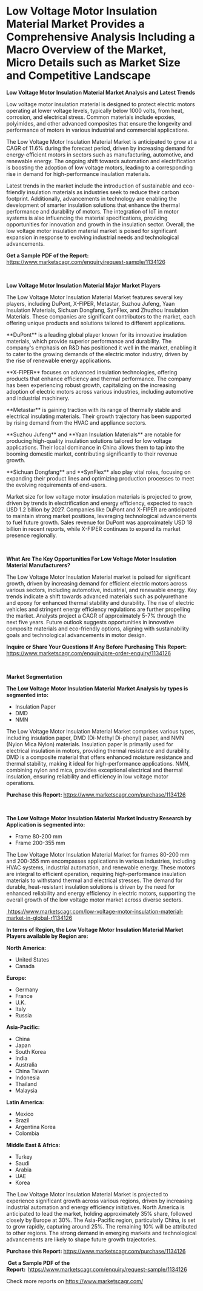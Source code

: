 <p><h1>Low Voltage Motor Insulation Material Market Provides a Comprehensive Analysis Including a Macro Overview of the Market, Micro Details such as Market Size and Competitive Landscape</h1></p><p><strong>Low Voltage Motor Insulation Material Market Analysis and Latest Trends</strong></p>
<p><p>Low voltage motor insulation material is designed to protect electric motors operating at lower voltage levels, typically below 1000 volts, from heat, corrosion, and electrical stress. Common materials include epoxies, polyimides, and other advanced composites that ensure the longevity and performance of motors in various industrial and commercial applications.</p><p>The Low Voltage Motor Insulation Material Market is anticipated to grow at a CAGR of 11.6% during the forecast period, driven by increasing demand for energy-efficient motors in sectors such as manufacturing, automotive, and renewable energy. The ongoing shift towards automation and electrification is boosting the adoption of low voltage motors, leading to a corresponding rise in demand for high-performance insulation materials.</p><p>Latest trends in the market include the introduction of sustainable and eco-friendly insulation materials as industries seek to reduce their carbon footprint. Additionally, advancements in technology are enabling the development of smarter insulation solutions that enhance the thermal performance and durability of motors. The integration of IoT in motor systems is also influencing the material specifications, providing opportunities for innovation and growth in the insulation sector. Overall, the low voltage motor insulation material market is poised for significant expansion in response to evolving industrial needs and technological advancements.</p></p>
<p><strong>Get a Sample PDF of the Report:&nbsp;</strong> <a href="https://www.marketscagr.com/enquiry/request-sample/1134126?utm_campaign=1166&utm_medium=2&utm_source=Github&utm_content=ia&utm_term=27122024&utm_id=low-voltage-motor-insulation-material">https://www.marketscagr.com/enquiry/request-sample/1134126</a></p>
<p>&nbsp;</p>
<p><strong>Low Voltage Motor Insulation Material Major Market Players</strong></p>
<p><p>The Low Voltage Motor Insulation Material Market features several key players, including DuPont, X-FIPER, Metastar, Suzhou Jufeng, Yaan Insulation Materials, Sichuan Dongfang, SynFlex, and Zhuzhou Insulation Materials. These companies are significant contributors to the market, each offering unique products and solutions tailored to different applications.</p><p>**DuPont** is a leading global player known for its innovative insulation materials, which provide superior performance and durability. The company's emphasis on R&D has positioned it well in the market, enabling it to cater to the growing demands of the electric motor industry, driven by the rise of renewable energy applications.</p><p>**X-FIPER** focuses on advanced insulation technologies, offering products that enhance efficiency and thermal performance. The company has been experiencing robust growth, capitalizing on the increasing adoption of electric motors across various industries, including automotive and industrial machinery.</p><p>**Metastar** is gaining traction with its range of thermally stable and electrical insulating materials. Their growth trajectory has been supported by rising demand from the HVAC and appliance sectors. </p><p>**Suzhou Jufeng** and **Yaan Insulation Materials** are notable for producing high-quality insulation solutions tailored for low voltage applications. Their local dominance in China allows them to tap into the booming domestic market, contributing significantly to their revenue growth.</p><p>**Sichuan Dongfang** and **SynFlex** also play vital roles, focusing on expanding their product lines and optimizing production processes to meet the evolving requirements of end-users.</p><p>Market size for low voltage motor insulation materials is projected to grow, driven by trends in electrification and energy efficiency, expected to reach USD 1.2 billion by 2027. Companies like DuPont and X-FIPER are anticipated to maintain strong market positions, leveraging technological advancements to fuel future growth. Sales revenue for DuPont was approximately USD 18 billion in recent reports, while X-FIPER continues to expand its market presence regionally.</p></p>
<p>&nbsp;</p>
<p><strong>What Are The Key Opportunities For Low Voltage Motor Insulation Material Manufacturers?</strong></p>
<p><p>The Low Voltage Motor Insulation Material market is poised for significant growth, driven by increasing demand for efficient electric motors across various sectors, including automotive, industrial, and renewable energy. Key trends indicate a shift towards advanced materials such as polyurethane and epoxy for enhanced thermal stability and durability. The rise of electric vehicles and stringent energy efficiency regulations are further propelling the market. Analysts project a CAGR of approximately 5-7% through the next five years. Future outlook suggests opportunities in innovative composite materials and eco-friendly options, aligning with sustainability goals and technological advancements in motor design.</p></p>
<p><strong>Inquire or Share Your Questions If Any Before Purchasing This Report:</strong> <a href="https://www.marketscagr.com/enquiry/pre-order-enquiry/1134126?utm_campaign=1166&utm_medium=2&utm_source=Github&utm_content=ia&utm_term=27122024&utm_id=low-voltage-motor-insulation-material">https://www.marketscagr.com/enquiry/pre-order-enquiry/1134126</a></p>
<p>&nbsp;</p>
<p><strong>Market Segmentation</strong></p>
<p><strong>The Low Voltage Motor Insulation Material Market Analysis by types is segmented into:</strong></p>
<p><ul><li>Insulation Paper</li><li>DMD</li><li>NMN</li></ul></p>
<p><p>The Low Voltage Motor Insulation Material Market comprises various types, including insulation paper, DMD (Di-Methyl Di-phenyl) paper, and NMN (Nylon Mica Nylon) materials. Insulation paper is primarily used for electrical insulation in motors, providing thermal resistance and durability. DMD is a composite material that offers enhanced moisture resistance and thermal stability, making it ideal for high-performance applications. NMN, combining nylon and mica, provides exceptional electrical and thermal insulation, ensuring reliability and efficiency in low voltage motor operations.</p></p>
<p><strong>Purchase this Report:&nbsp;</strong><a href="https://www.marketscagr.com/purchase/1134126?utm_campaign=1166&utm_medium=2&utm_source=Github&utm_content=ia&utm_term=27122024&utm_id=low-voltage-motor-insulation-material">https://www.marketscagr.com/purchase/1134126</a></p>
<p>&nbsp;</p>
<p><strong>The Low Voltage Motor Insulation Material Market Industry Research by Application is segmented into:</strong></p>
<p><ul><li>Frame 80-200 mm</li><li>Frame 200-355 mm</li></ul></p>
<p><p>The Low Voltage Motor Insulation Material Market for frames 80-200 mm and 200-355 mm encompasses applications in various industries, including HVAC systems, industrial automation, and renewable energy. These motors are integral to efficient operation, requiring high-performance insulation materials to withstand thermal and electrical stresses. The demand for durable, heat-resistant insulation solutions is driven by the need for enhanced reliability and energy efficiency in electric motors, supporting the overall growth of the low voltage motor market across diverse sectors.</p></p>
<p><a href="https://www.marketscagr.com/low-voltage-motor-insulation-material-market-in-global-r1134126?utm_campaign=1166&utm_medium=2&utm_source=Github&utm_content=ia&utm_term=27122024&utm_id=low-voltage-motor-insulation-material">&nbsp;https://www.marketscagr.com/low-voltage-motor-insulation-material-market-in-global-r1134126</a></p>
<p><strong>In terms of Region, the Low Voltage Motor Insulation Material Market Players available by Region are:</strong></p>
<p>
    <p> <strong> North America: </strong>
        <ul>
            <li>United States</li>
            <li>Canada</li>
        </ul>
        </p> 
    <p> <strong> Europe: </strong>
        <ul>
            <li>Germany</li>
            <li>France</li>
            <li>U.K.</li>
            <li>Italy</li>
            <li>Russia</li>
        </ul>
        </p> 
    <p> <strong> Asia-Pacific: </strong>
        <ul>
            <li>China</li>
            <li>Japan</li>
            <li>South Korea</li>
            <li>India</li>
            <li>Australia</li>
            <li>China Taiwan</li>
            <li>Indonesia</li>
            <li>Thailand</li>
            <li>Malaysia</li>
        </ul>
        </p> 
    <p> <strong> Latin America: </strong>
        <ul>
            <li>Mexico</li>
            <li>Brazil</li>
            <li>Argentina Korea</li>
            <li>Colombia</li>
        </ul>
        </p> 
    <p> <strong> Middle East & Africa: </strong>
        <ul>
            <li>Turkey</li>
            <li>Saudi</li>
            <li>Arabia</li>
            <li>UAE</li>
            <li>Korea</li>
        </ul>
    </p>
    </p>
<p><p>The Low Voltage Motor Insulation Material Market is projected to experience significant growth across various regions, driven by increasing industrial automation and energy efficiency initiatives. North America is anticipated to lead the market, holding approximately 35% share, followed closely by Europe at 30%. The Asia-Pacific region, particularly China, is set to grow rapidly, capturing around 25%. The remaining 10% will be attributed to other regions. The strong demand in emerging markets and technological advancements are likely to shape future growth trajectories.</p></p>
<p><strong>Purchase this Report: </strong><a href="https://www.marketscagr.com/purchase/1134126?utm_campaign=1166&utm_medium=2&utm_source=Github&utm_content=ia&utm_term=27122024&utm_id=low-voltage-motor-insulation-material">https://www.marketscagr.com/purchase/1134126</a></p>
<p>&nbsp;<strong>Get a Sample PDF of the Report:&nbsp;&nbsp;</strong><a href="https://www.marketscagr.com/enquiry/request-sample/1134126?utm_campaign=1166&utm_medium=2&utm_source=Github&utm_content=ia&utm_term=27122024&utm_id=low-voltage-motor-insulation-material">https://www.marketscagr.com/enquiry/request-sample/1134126</a></p>
<p><strong></strong></p>
<p>Check more reports on <a href="https://www.marketscagr.com/?utm_campaign=1166&utm_medium=2&utm_source=Github&utm_content=ia&utm_term=27122024&utm_id=low-voltage-motor-insulation-material">https://www.marketscagr.com/</a></p>